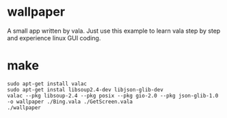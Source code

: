 # wallpaper
A small app written by vala. Just use this example to learn vala step by step and experience linux GUI coding.

# make
```
sudo apt-get install valac
sudo apt-get instal libsoup2.4-dev libjson-glib-dev
valac --pkg libsoup-2.4 --pkg posix --pkg gio-2.0 --pkg json-glib-1.0 -o wallpaper ./Bing.vala ./GetScreen.vala 
./wallpaper
```

